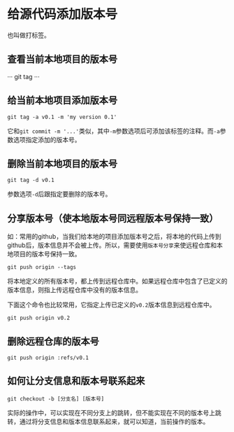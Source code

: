 # 给源代码添加版本号

也叫做打标签。

## 查看当前本地项目的版本号

···
git tag
···

## 给当前本地项目添加版本号

```
git tag -a v0.1 -m 'my version 0.1'
```

它和`git commit -m '...'`类似，其中`-m`参数选项后可添加该标签的注释。而`-a`参数选项指定添加的版本号。

## 删除当前本地项目的版本号

```
git tag -d v0.1
```

参数选项`-d`后跟指定要删除的版本号。

## 分享版本号（使本地版本号同远程版本号保持一致）

如：常用的github，当我们给本地的项目添加版本号之后，将本地的代码上传到github后，版本信息并不会被上传。所以，需要使用`版本号分享`来使远程仓库和本地项目的版本号保持一致。

```
git push origin --tags
```

将本地定义的所有版本号，都上传到远程仓库中。如果远程仓库中包含了已定义的版本信息，则指上传远程仓库中没有的版本信息。

下面这个命令也比较常用，它指定上传已定义的`v0.2`版本信息到远程仓库中。

```
git push origin v0.2
```

## 删除远程仓库的版本号

```
git push origin :refs/v0.1
```

## 如何让分支信息和版本号联系起来

```
git checkout -b [分支名] [版本号]
```

实际的操作中，可以实现在不同分支上的跳转，但不能实现在不同的版本号上跳转，通过将分支信息和版本信息联系起来，就可以知道，当前操作的版本。